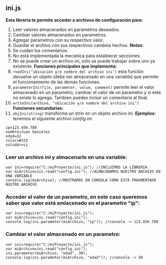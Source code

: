 ## ini.js
__Esta libreria te permite acceder a archivos de configuración para:__
1. Leer valores almacenados en parámetros deseados.
2. Cambiar valores almacenados en parametros.
3. Agregar parametros con su respectivo valor.
4. Guardar el archivo con sus respectivos cambios hechos.
__Notas:__
1. Se cuidan los comentarios.
2. No está implementada la mecánica para establecer secciones.
3. No se puede crear un archivo ini, solo se puede trabajar sobre uno ya existente.
__Funciones principales que implementa:__
1. ```readIni("ubicación y/o nombre del archivo ini")``` esta función devuelve un objeto (debe ser almacenado en una variable) que permite el funcionamiento de las demás funciones.
2. ```parameterIni(file, parameter, value, comment)``` permite leer el valor almacenado en un parametro, cambiar el valor de un parametro y si este no existe lo agrega. Tambien puedes incluir un comentario al final.
3. ```writeIni(archivo, "ubicación y/o nombre del archivo ini")```
__Funciones secundarias:__
1. ```objIni(string)``` transforma un strin en un objeto archivo ini.
__Ejemplos:__
tenemos el siguiente archivo _config.ini_:
```
ip=123.456.789
nombre=Juan Gonzalez
edad=22
color=#333
saludar=si
```
### Leer un archivo ini y almacenarlo en una variable:
```
var ini=require("C:/miProyecto/ini.js"); //INCLUIMOS LA LIBRERIA
var miArchivo=ini.read("config.ini"); //ALMACENAMOS NUESTRO ARCHIVO EN UNA VARIABLE
console.log(miArchivo); //MOSTRAMOS EN CONSOLA COMO ESTÁ FRAGMENTADO NUSTRO ARCHIVO
```
### Acceder al valor de un parametro, en este caso queremos saber que valor está amlacenado en el parametro "ip":
```
var ini=require("C:/miProyecto/ini.js");
var miArchivo=ini.read("config.ini");
console.log(ini.parameter(miArchivo, "ip")); //consola -> 123.456.789
```
### Cambiar el valor almacenado en un parametro:
```
var ini=require("C:/miProyecto/ini.js");
var miArchivo=ini.read("config.ini");
ini.parameter(miArchivo, "edad", 30);
console.log(ini.parameter(miArchivo, "edad")); //consola -> 30
```
